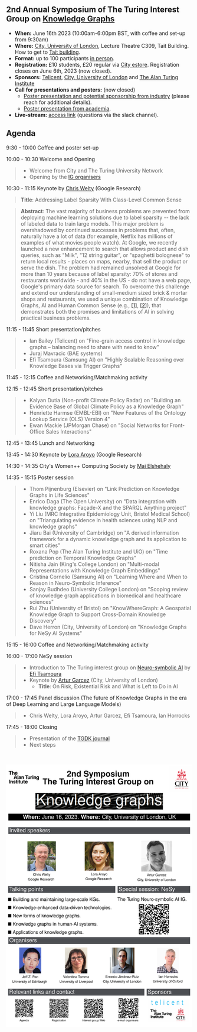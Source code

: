 ## 2nd Annual Symposium of The Turing Interest Group on [Knowledge Graphs](https://www.turing.ac.uk/research/interest-groups/knowledge-graphs)

- **When:** June 16th 2023 (10:00am-6:00pm BST, with coffee and set-up from 9:30am)
- **Where:** [City, University of London](https://www.city.ac.uk/), Lecture Theatre C309, Tait Building. How to get to [Tait building](https://goo.gl/maps/DkxQcdR5fSyuy1hy9).
- **Format:** up to 100 participants <ins>in person</ins>. 
- **Registration:** £10 students, £20 regular via [City estore](https://estore.city.ac.uk/product-catalogue/conference-events/events/2nd-symposium-of-the-alan-turing-institute-interest-group-on-knowledge-graphs). Registration closes on June 6th, 2023 (now closed).
- **Sponsors:** [Telicent](https://www.telicent.io/), [City, University of London](https://www.city.ac.uk/) and [The Alan Turing Institute](https://www.turing.ac.uk/)
- **Call for presentations and posters:** (now closed)
  - [Poster presentation and potential sponsorship from industry](https://forms.gle/8M8Je79aHuz9Abb48) (please reach for additional details).
  - [Poster presentation from academia](https://forms.gle/aYktpvP6CurTyzhMA).
- **Live-stream:** [access link](https://bit.ly/live-stream-turing-kg-2023) (questions via the slack channel).


## Agenda

9:30 - 10:00    Coffee and poster set-up

10:00 - 10:30   Welcome and Opening
> - Welcome from City and The Turing University Network
> - Opening by the [IG organisers](https://www.turing.ac.uk/research/interest-groups/knowledge-graphs)

10:30 - 11:15   Keynote by [Chris Welty](https://research.google/people/104789/) (Google Research)

> **Title**:  Addressing Label Sparsity With Class-Level Common Sense
 
> **Abstract**: The vast majority of business problems are prevented from deploying machine learning solutions due to label sparsity -- the lack of labeled data to train large models.  This major problem is overshadowed by continued successes in problems that, often, naturally have a lot of data (for example, Netflix has millions of examples of what movies people watch).  At Google, we recently launched a new enhancement to search that allows product and dish queries, such as "Milk", "12 string guitar", or "spaghetti bolognese" to return local results - places on maps, nearby, that sell the product or serve the dish.  The problem had remained unsolved at Google for more than 10 years because of label sparsity: 70% of stores and restaurants worldwide - and 40% in the US - do not have a web page, Google's primary data source for search.  To overcome this challenge and extend our understanding of small-medium sized brick & mortar shops and restaurants, we used a unique combination of Knowledge Graphs, AI and Human Common Sense (e.g., [[1]](https://ojs.aaai.org/index.php/HCOMP/article/view/18947), [[2]](https://www.frontiersin.org/articles/10.3389/frai.2022.830299/full)), that demonstrates both the promises and limitations of AI in solving practical business problems.

11:15 - 11:45   Short presentation/pitches
> - Ian Bailey (Telicent) on "Fine-grain access control in knowledge graphs – balancing need to share with need to know"
> - Juraj Mavracic (BAE systems)
> - Efi Tsamoura (Samsung AI) on "Highly Scalable Reasoning over Knowledge Bases via Trigger Graphs"

11:45 - 12:15 Coffee and Networking/Matchmaking activity

12:15 - 12:45   Short presentation/pitches
> - Kalyan Dutia (Non-profit Climate Policy Radar) on "Building an Evidence Base of Global Climate Policy as a Knowledge Graph"
> - Henriette Harmse (EMBL-EBI) on "New Features of the Ontology Lookup Service (OLS) Version 4"
> - Ewan Mackie (JPMorgan Chase) on "Social Networks for Front-Office Sales Interactions"

12:45 - 13:45   Lunch and Networking

13:45 - 14:30   Keynote by [Lora Aroyo](https://research.google/people/LoraAroyo/) (Google Research)

14:30 - 14:35	City's Women++ Computing Society by [Mai Elshehaly](http://www.invisai.com/mai/)

14:35 - 15:15 	Poster session
> - Thom Pijnenburg (Elsevier) on "Link Prediction on Knowledge Graphs in Life Sciences"
> - Enrico Daga (The Open University) on "Data integration with knowledge graphs: Façade-X and the SPARQL Anything project"
> - Yi Liu (MRC Integrative Epidemiology Unit, Bristol Medical School) on "Triangulating evidence in health sciences using NLP and knowledge graphs"
> - Jiaru Bai (University of Cambridge) on "A derived information framework for a dynamic knowledge graph and its application to smart cities"
> - Roxana Pop (The Alan Turing Institute and UiO) on "Time prediction on Temporal Knowledge Graphs"
> - Nitisha Jain (King's College London) on "Multi-modal Representations with Knowledge Graph Embeddings"
> - Cristina Cornelio (Samsung AI) on "Learning Where and When to Reason in Neuro-Symbolic Inference"
> - Sanjay Budhdeo (University College London) on "Scoping review of knowledge graph applications in biomedical and healthcare sciences"
> - Rui Zhu (University of Bristol) on "KnowWhereGraph: A Geospatial Knowledge Graph to Support Cross-Domain Knowledge Discovery"
> - Dave Herron (City, University of London) on "Knowledge Graphs for NeSy AI Systems"

15:15 - 16:00  	Coffee and Networking/Matchmaking activity

16:00 - 17:00  	NeSy session
> - Introduction to The Turing interest group on [Neuro-symbolic AI](https://www.turing.ac.uk/research/interest-groups/neuro-symbolic-ai) by [Efi Tsamoura](https://www.turing.ac.uk/people/efthymia-tsamoura)
> - Keynote by [Artur Garcez](http://www.staff.city.ac.uk/~aag/) (City, University of London) 
> 	- **Title**: On Risk, Existential Risk and What is Left to Do in AI

17:00 - 17:45  	Panel discussion (The future of Knowledge Graphs in the era of Deep Learning and Large Language Models)
> - Chris Welty, Lora Aroyo, Artur Garcez, Efi Tsamoura, Ian Horrocks
	
17:45 - 18:00  	Closing
> - Presentation of the [TGDK journal](https://tgdk.org/)
> - Next steps






<br>
<p align="center">
<img src="https://raw.githubusercontent.com/turing-knowledge-graphs/meet-ups/main/poster-2nd-symposium-ig-kg.png" width="550" alt="Symposium">
</p>



